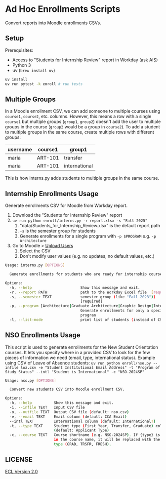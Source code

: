 # Ad Hoc Enrollments Scripts

Convert reports into Moodle enrollments CSVs.

## Setup

Prerequisites:

- Access to "Students for Internship Review" report in Workday (ask AIS)
- Python 3
- uv (`brew install uv`)

```sh
uv install
uv run pytest -k enroll # run tests
```

## Multiple Groups

In a Moodle enrollment CSV, we can add someone to multiple courses using `course1`, `course2`, etc. columns. However, this means a row with a single `course1` but multiple groups (`group1`, `group2`) doesn't add the user to multiple groups in the course (`group2` would be a group in `course2`). To add a student to multiple groups in the same course, create multiple rows with different groups:

| username | course1 | group1 |
|----------|---------|--------|
| maria | ART-101 | transfer |
| maria | ART-101 | international |

This is how interns.py adds students to multiple groups in the same course.

## Internship Enrollments Usage

Generate enrollments CSV for Moodle from Workday report.

1. Download the "Students for Internship Review" report
1. `uv run python enroll/interns.py -r report.xlsx -s "Fall 2025"`
    1. "data/Students_for_Internship_Review.xlsx" is the default report path
    1. `-s` is the semester group for students
    1. Generate enrollments for a single program with `-p $PROGRAM` e.g. `-p Architecture`
1. Go to Moodle > [Upload Users](https://moodle.cca.edu/admin/tool/uploaduser/index.php)
    1. Select the CSV
    1. Don't modify user values (e.g. no updates, no default values, etc.)

```sh
Usage: interns.py [OPTIONS]

  Generate enrollments for students who are ready for internship courses.

Options:
  -h, --help                      Show this message and exit.
  -r, --report PATH               path to the Workday Excel file  [required]
  -s, --semester TEXT             semester group (like "Fall 2023"))
                                  [required]
  -p, --program [Architecture|Graduate Architecture|Graphic Design|Interior Design]
                                  Generate enrollments for only a specific
                                  program
  -l, --list-mode                 print list of students (instead of CSV)
```

## NSO Enrollments Usage

This script is used to generate enrollments for the New Student Orientation courses. It lets you specify where in a provided CSV to look for the few pieces of information we need (email, type, international status). Example using CSV of Leave of Absence students: `uv run python enroll/nso.py --infile loa.csv -e "Student Institutional Email Address" -t "Program of Study Status" --intl "Student is International" -c "NSO-2024SP"`

```sh
Usage: nso.py [OPTIONS]

  Convert new students CSV into Moodle enrollment CSV.

Options:
  -h, --help          Show this message and exit.
  -i, --infile TEXT   Input CSV file
  -o, --outfile TEXT  Output CSV file (default: nso.csv)
  -e, --email TEXT    Email column (default: CCA Email)
  --intl TEXT         International column (default: International?)
  -t, --type TEXT     Student type (First Year, Transfer, Graduate) column
                      (default: Applicant Type)
  -c, --course TEXT   Course shortname (e.g. NSO-2024SP). If {type} is present
                      in the course name, it will be replaced with the student
                      type (GRAD, TRSFR, FRESH).
```

## LICENSE

[ECL Version 2.0](https://opensource.org/licenses/ECL-2.0)

